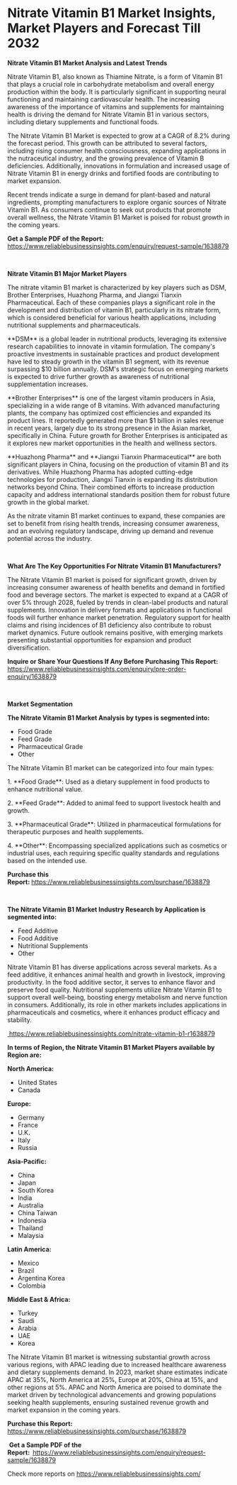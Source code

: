 <p><h1>Nitrate Vitamin B1 Market Insights, Market Players and Forecast Till 2032</h1></p><p><strong>Nitrate Vitamin B1 Market Analysis and Latest Trends</strong></p>
<p><p>Nitrate Vitamin B1, also known as Thiamine Nitrate, is a form of Vitamin B1 that plays a crucial role in carbohydrate metabolism and overall energy production within the body. It is particularly significant in supporting neural functioning and maintaining cardiovascular health. The increasing awareness of the importance of vitamins and supplements for maintaining health is driving the demand for Nitrate Vitamin B1 in various sectors, including dietary supplements and functional foods.</p><p>The Nitrate Vitamin B1 Market is expected to grow at a CAGR of 8.2% during the forecast period. This growth can be attributed to several factors, including rising consumer health consciousness, expanding applications in the nutraceutical industry, and the growing prevalence of Vitamin B deficiencies. Additionally, innovations in formulation and increased usage of Nitrate Vitamin B1 in energy drinks and fortified foods are contributing to market expansion.</p><p>Recent trends indicate a surge in demand for plant-based and natural ingredients, prompting manufacturers to explore organic sources of Nitrate Vitamin B1. As consumers continue to seek out products that promote overall wellness, the Nitrate Vitamin B1 Market is poised for robust growth in the coming years.</p></p>
<p><strong>Get a Sample PDF of the Report:&nbsp;</strong> <a href="https://www.reliablebusinessinsights.com/enquiry/request-sample/1638879?utm_campaign=2757&utm_medium=2&utm_source=Github&utm_content=ia&utm_term=02042025&utm_id=nitrate-vitamin-b1">https://www.reliablebusinessinsights.com/enquiry/request-sample/1638879</a></p>
<p>&nbsp;</p>
<p><strong>Nitrate Vitamin B1 Major Market Players</strong></p>
<p><p>The nitrate vitamin B1 market is characterized by key players such as DSM, Brother Enterprises, Huazhong Pharma, and Jiangxi Tianxin Pharmaceutical. Each of these companies plays a significant role in the development and distribution of vitamin B1, particularly in its nitrate form, which is considered beneficial for various health applications, including nutritional supplements and pharmaceuticals.</p><p>**DSM** is a global leader in nutritional products, leveraging its extensive research capabilities to innovate in vitamin formulation. The company's proactive investments in sustainable practices and product development have led to steady growth in the vitamin B1 segment, with its revenue surpassing $10 billion annually. DSM's strategic focus on emerging markets is expected to drive further growth as awareness of nutritional supplementation increases.</p><p>**Brother Enterprises** is one of the largest vitamin producers in Asia, specializing in a wide range of B vitamins. With advanced manufacturing plants, the company has optimized cost efficiencies and expanded its product lines. It reportedly generated more than $1 billion in sales revenue in recent years, largely due to its strong presence in the Asian market, specifically in China. Future growth for Brother Enterprises is anticipated as it explores new market opportunities in the health and wellness sectors.</p><p>**Huazhong Pharma** and **Jiangxi Tianxin Pharmaceutical** are both significant players in China, focusing on the production of vitamin B1 and its derivatives. While Huazhong Pharma has adopted cutting-edge technologies for production, Jiangxi Tianxin is expanding its distribution networks beyond China. Their combined efforts to increase production capacity and address international standards position them for robust future growth in the global market.</p><p>As the nitrate vitamin B1 market continues to expand, these companies are set to benefit from rising health trends, increasing consumer awareness, and an evolving regulatory landscape, driving up demand and revenue potential across the industry.</p></p>
<p>&nbsp;</p>
<p><strong>What Are The Key Opportunities For Nitrate Vitamin B1 Manufacturers?</strong></p>
<p><p>The Nitrate Vitamin B1 market is poised for significant growth, driven by increasing consumer awareness of health benefits and demand in fortified food and beverage sectors. The market is expected to expand at a CAGR of over 5% through 2028, fueled by trends in clean-label products and natural supplements. Innovation in delivery formats and applications in functional foods will further enhance market penetration. Regulatory support for health claims and rising incidences of B1 deficiency also contribute to robust market dynamics. Future outlook remains positive, with emerging markets presenting substantial opportunities for expansion and product diversification.</p></p>
<p><strong>Inquire or Share Your Questions If Any Before Purchasing This Report:</strong> <a href="https://www.reliablebusinessinsights.com/enquiry/pre-order-enquiry/1638879?utm_campaign=2757&utm_medium=2&utm_source=Github&utm_content=ia&utm_term=02042025&utm_id=nitrate-vitamin-b1">https://www.reliablebusinessinsights.com/enquiry/pre-order-enquiry/1638879</a></p>
<p>&nbsp;</p>
<p><strong>Market Segmentation</strong></p>
<p><strong>The Nitrate Vitamin B1 Market Analysis by types is segmented into:</strong></p>
<p><ul><li>Food Grade</li><li>Feed Grade</li><li>Pharmaceutical Grade</li><li>Other</li></ul></p>
<p><p>The Nitrate Vitamin B1 market can be categorized into four main types: </p><p>1. **Food Grade**: Used as a dietary supplement in food products to enhance nutritional value.</p><p>2. **Feed Grade**: Added to animal feed to support livestock health and growth.</p><p>3. **Pharmaceutical Grade**: Utilized in pharmaceutical formulations for therapeutic purposes and health supplements.</p><p>4. **Other**: Encompassing specialized applications such as cosmetics or industrial uses, each requiring specific quality standards and regulations based on the intended use.</p></p>
<p><strong>Purchase this Report:&nbsp;</strong><a href="https://www.reliablebusinessinsights.com/purchase/1638879?utm_campaign=2757&utm_medium=2&utm_source=Github&utm_content=ia&utm_term=02042025&utm_id=nitrate-vitamin-b1">https://www.reliablebusinessinsights.com/purchase/1638879</a></p>
<p>&nbsp;</p>
<p><strong>The Nitrate Vitamin B1 Market Industry Research by Application is segmented into:</strong></p>
<p><ul><li>Feed Additive</li><li>Food Additive</li><li>Nutritional Supplements</li><li>Other</li></ul></p>
<p><p>Nitrate Vitamin B1 has diverse applications across several markets. As a feed additive, it enhances animal health and growth in livestock, improving productivity. In the food additive sector, it serves to enhance flavor and preserve food quality. Nutritional supplements utilize Nitrate Vitamin B1 to support overall well-being, boosting energy metabolism and nerve function in consumers. Additionally, its role in other markets includes applications in pharmaceuticals and cosmetics, where it enhances product efficacy and stability.</p></p>
<p><a href="https://www.reliablebusinessinsights.com/nitrate-vitamin-b1-r1638879?utm_campaign=2757&utm_medium=2&utm_source=Github&utm_content=ia&utm_term=02042025&utm_id=nitrate-vitamin-b1">&nbsp;https://www.reliablebusinessinsights.com/nitrate-vitamin-b1-r1638879</a></p>
<p><strong>In terms of Region, the Nitrate Vitamin B1 Market Players available by Region are:</strong></p>
<p>
    <p> <strong> North America: </strong>
        <ul>
            <li>United States</li>
            <li>Canada</li>
        </ul>
        </p> 
    <p> <strong> Europe: </strong>
        <ul>
            <li>Germany</li>
            <li>France</li>
            <li>U.K.</li>
            <li>Italy</li>
            <li>Russia</li>
        </ul>
        </p> 
    <p> <strong> Asia-Pacific: </strong>
        <ul>
            <li>China</li>
            <li>Japan</li>
            <li>South Korea</li>
            <li>India</li>
            <li>Australia</li>
            <li>China Taiwan</li>
            <li>Indonesia</li>
            <li>Thailand</li>
            <li>Malaysia</li>
        </ul>
        </p> 
    <p> <strong> Latin America: </strong>
        <ul>
            <li>Mexico</li>
            <li>Brazil</li>
            <li>Argentina Korea</li>
            <li>Colombia</li>
        </ul>
        </p> 
    <p> <strong> Middle East & Africa: </strong>
        <ul>
            <li>Turkey</li>
            <li>Saudi</li>
            <li>Arabia</li>
            <li>UAE</li>
            <li>Korea</li>
        </ul>
    </p>
    </p>
<p><p>The Nitrate Vitamin B1 market is witnessing substantial growth across various regions, with APAC leading due to increased healthcare awareness and dietary supplements demand. In 2023, market share estimates indicate APAC at 35%, North America at 25%, Europe at 20%, China at 15%, and other regions at 5%. APAC and North America are poised to dominate the market driven by technological advancements and growing populations seeking health supplements, ensuring sustained revenue growth and market expansion in the coming years.</p></p>
<p><strong>Purchase this Report: </strong><a href="https://www.reliablebusinessinsights.com/purchase/1638879?utm_campaign=2757&utm_medium=2&utm_source=Github&utm_content=ia&utm_term=02042025&utm_id=nitrate-vitamin-b1">https://www.reliablebusinessinsights.com/purchase/1638879</a></p>
<p>&nbsp;<strong>Get a Sample PDF of the Report:&nbsp;&nbsp;</strong><a href="https://www.reliablebusinessinsights.com/enquiry/request-sample/1638879?utm_campaign=2757&utm_medium=2&utm_source=Github&utm_content=ia&utm_term=02042025&utm_id=nitrate-vitamin-b1">https://www.reliablebusinessinsights.com/enquiry/request-sample/1638879</a></p>
<p><strong></strong></p>
<p>Check more reports on <a href="https://www.reliablebusinessinsights.com/?utm_campaign=2757&utm_medium=2&utm_source=Github&utm_content=ia&utm_term=02042025&utm_id=nitrate-vitamin-b1">https://www.reliablebusinessinsights.com/</a></p>